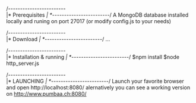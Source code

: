 /*------------------------*\
|*     Prerequisites      *|
\*------------------------*/
A MongoDB database installed locally
and runing on port 27017
(or modify config.js to your needs)

/*------------------------*\
|*        Download        *|
\*------------------------*/
...


/*------------------------*\
|* Installation & running *|
\*------------------------*/
$npm install
$node http_server.js

/*------------------------*\
|*       LAUNCHING        *|
\*------------------------*/
Launch your favorite browser and open http://localhost:8080/
alernatively you can see a working version on http://www.pumbaa.ch:8080/

